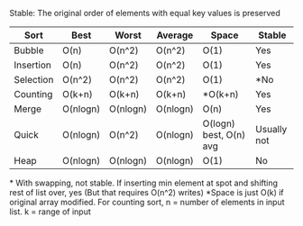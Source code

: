 Stable: The original order of elements with equal key values is preserved


Sort|Best|Worst|Average|Space|Stable|
|---|---|---|---|---|---|
|Bubble|O(n)|O(n^2)|O(n^2)|O(1)|Yes|
|Insertion|O(n)|O(n^2)|O(n^2)|O(1)|Yes|
|Selection|O(n^2)|O(n^2)|O(n^2)|O(1)|\*No|
|Counting|O(k+n)|O(k+n)|O(k+n)|\*O(k+n)|Yes|
|Merge|O(nlogn)|O(nlogn)|O(nlogn)|O(n)|Yes|
|Quick|O(nlogn)|O(n^2)|O(nlogn)|O(logn) best, O(n) avg|Usually not|
|Heap|O(nlogn)|O(nlogn)|O(nlogn)|O(1)|No|

\* With swapping, not stable. If inserting min element at spot and shifting rest of list over, yes (But that requires O(n^2) writes)
\*Space is just O(k) if original array modified. For counting sort, n = number of elements in input list. k = range of input
